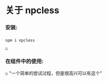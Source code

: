 #  关于 npcless

### **安装:** 
### 
```cmd
npm i npcless
```
<img src="http://a1.qpic.cn/psc?/V50aRgDK3TOgMO1n9Rpc4RmCBV48xQ8B/ruAMsa53pVQWN7FLK88i5pp6HJXSYwYSittG4GSlZGKrddie1ncGH9ewwchVtbQu9tkl6RRXKxMg.vMn9XqUcKTWZvZ2yYOu4yhwhHFY0k0!/b&ek=1&kp=1&pt=0&bo=gAc4BAAAAAADF4k!&tl=1&vuin=3368939477&tm=1651903200&dis_t=1651906102&dis_k=b0db14bcc4f51e9134034fa4e4d1f38c&sce=60-1-1&rf=viewer_4" style="zoom: 50%;" />

### **在组件中的使用:** 

<img src="http://a1.qpic.cn/psc?/V50aRgDK3TOgMO1n9Rpc4RmCBV48xQ8B/ruAMsa53pVQWN7FLK88i5j8cseMU2RkgpbB71BeFPwNak0coF7neEKcTVjQb9gpqoKeyaN.wyS2o3BFcA4CcP2io.M6zBed7Y2*Dji.npwI!/b&ek=1&kp=1&pt=0&bo=gAc4BAAAAAADF4k!&tl=1&vuin=3368939477&tm=1651903200&dis_t=1651906122&dis_k=36a2a5a527621581662bc869051ca605&sce=60-1-1&rf=viewer_4" style="zoom: 50%;" />
"一个简单的尝试过程，但是很高兴可以有这个"
